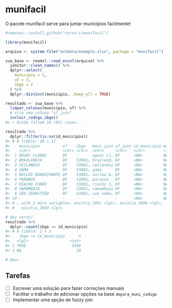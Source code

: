 
<!-- README.md is generated from README.Rmd. Please edit that file -->

# munifacil

<!-- badges: start -->
<!-- badges: end -->

O pacote munifacil serve para juntar municipios facilmente!

``` r
#remotes::install_github("curso-r/munifacil")

library(munifacil)

arquivo <- system.file("extdata/exemplo.xlsx", package = "munifacil")

sua_base <- readxl::read_excel(arquivo) %>% 
  janitor::clean_names() %>% 
  dplyr::select(
    municipio = 1, 
    uf = 3,
    ibge = 2
  ) %>% 
  dplyr::distinct(municipio, .keep_all = TRUE)

resultado <- sua_base %>% 
  limpar_colunas(municipio, uf) %>% 
  # cria uma coluna "uf_join"
  incluir_codigo_ibge()
#> • Ainda faltam 10 (0%) casos...

resultado %>% 
  dplyr::filter(is.na(id_municipio))
#> # A tibble: 10 × 11
#>    municipio          uf    ibge   muni_join uf_join id_municipio manual atencao
#>    <chr>              <chr> <chr>  <chr>     <chr>   <chr>        <lgl>  <lgl>  
#>  1 ÁGUAS CLARAS       DF    -      aguas cl… DF      <NA>         NA     NA     
#>  2 BRAZLÂNDIA         DF    53001… brazland… DF      <NA>         NA     NA     
#>  3 CEILANDIA          DF    53001… ceilandia DF      <NA>         NA     NA     
#>  4 GAMA               DF    53001… gama      DF      <NA>         NA     NA     
#>  5 NÚCLEO BANDEIRANTE DF    53001… nucleo b… DF      <NA>         NA     NA     
#>  6 PARANOÁ            DF    53001… paranoa   DF      <NA>         NA     NA     
#>  7 RIACHO FUNDO       DF    53001… riacho f… DF      <NA>         NA     NA     
#>  8 SAMAMBAIA          DF    53001… samambaia DF      <NA>         NA     NA     
#>  9 SÃO SEBASTIÃO      DF    53001… sao seba… DF      <NA>         NA     NA     
#> 10 -                  -     -      -         -       <NA>         NA     NA     
#> # … with 3 more variables: existia_1991 <lgl>, existia_2000 <lgl>,
#> #   existia_2010 <lgl>

# deu certo?
resultado %>% 
  dplyr::count(ibge == id_municipio)
#> # A tibble: 2 × 2
#>   `ibge == id_municipio`     n
#>   <lgl>                  <int>
#> 1 TRUE                    4380
#> 2 NA                        10

# deu!
```

## Tarefas

-   [ ] Escrever uma solução para fazer correções manuais
-   [ ] Facilitar o trabalho de adicionar opções na base
    `depara_muni_codigo`
-   [ ] Implementar uma opção de fuzzy join
